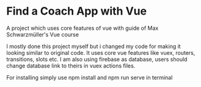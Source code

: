 # Find a Coach App with Vue
 A  project which uses core features of vue with guide of Max Schwarzmüller's Vue course
 
I mostly done this project myself but i changed my code for making it looking similar to original code. It uses core vue features like  vuex, routers, transitions, slots etc. I am also using firebase as database, users should change database link to theirs in vuex actions files.

For installing simply use npm install and npm run serve in terminal

